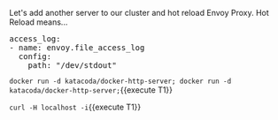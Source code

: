 Let's add another server to our cluster and hot reload Envoy Proxy. Hot Reload means...

<pre class="file" data-target="clipboard">
access_log:
- name: envoy.file_access_log
  config:
    path: "/dev/stdout"
</pre>

`docker run -d katacoda/docker-http-server; docker run -d katacoda/docker-http-server;`{{execute T1}}

`curl -H localhost -i`{{execute T1}}
